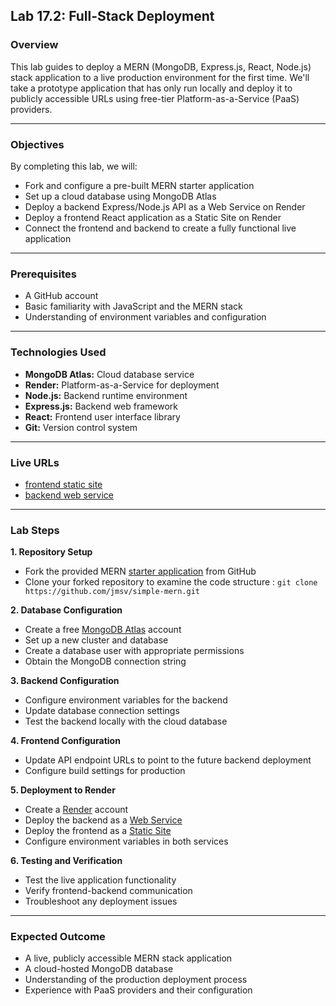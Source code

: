 ## Lab 17.2: Full-Stack Deployment

### Overview

This lab guides to deploy a MERN (MongoDB, Express.js, React, Node.js) stack application to a live production environment for the first time. We'll take a prototype application that has only run locally and deploy it to publicly accessible URLs using free-tier Platform-as-a-Service (PaaS) providers.

---

### Objectives

By completing this lab, we will:

- Fork and configure a pre-built MERN starter application
- Set up a cloud database using MongoDB Atlas
- Deploy a backend Express/Node.js API as a Web Service on Render
- Deploy a frontend React application as a Static Site on Render
- Connect the frontend and backend to create a fully functional live application

---

### Prerequisites

- A GitHub account
- Basic familiarity with JavaScript and the MERN stack
- Understanding of environment variables and configuration

---

### Technologies Used

- **MongoDB Atlas:** Cloud database service
- **Render:** Platform-as-a-Service for deployment
- **Node.js:** Backend runtime environment
- **Express.js:** Backend web framework
- **React:** Frontend user interface library
- **Git:** Version control system

---

### Live URLs

- <a href="https://simple-mern-frontend2.onrender.com" target="_blank" rel="noopener noreferrer">frontend static site</a>
- <a href="https://backend-task-api-riih.onrender.com" target="_blank" rel="noopener noreferrer">backend web service</a>

---

### Lab Steps

**1. Repository Setup**

- Fork the provided MERN [starter application](https://github.com/jmsv/simple-mern) from GitHub
- Clone your forked repository to examine the code structure : `git clone https://github.com/jmsv/simple-mern.git`

**2. Database Configuration**

- Create a free [MongoDB Atlas](https://www.mongodb.com/products/platform/atlas-database) account
- Set up a new cluster and database
- Create a database user with appropriate permissions
- Obtain the MongoDB connection string

**3. Backend Configuration**

- Configure environment variables for the backend
- Update database connection settings
- Test the backend locally with the cloud database

**4. Frontend Configuration**

- Update API endpoint URLs to point to the future backend deployment
- Configure build settings for production

**5. Deployment to Render**

- Create a [Render](https://render.com) account
- Deploy the backend as a [Web Service](https://dev.to/slacky300/deploying-your-mern-stack-application-on-render-a-step-by-step-guide-23nk)
- Deploy the frontend as a [Static Site](https://dev.to/slacky300/deploying-your-mern-stack-application-on-render-a-step-by-step-guide-23nk)
- Configure environment variables in both services

**6. Testing and Verification**

- Test the live application functionality
- Verify frontend-backend communication
- Troubleshoot any deployment issues

---

### Expected Outcome

- A live, publicly accessible MERN stack application
- A cloud-hosted MongoDB database
- Understanding of the production deployment process
- Experience with PaaS providers and their configuration
